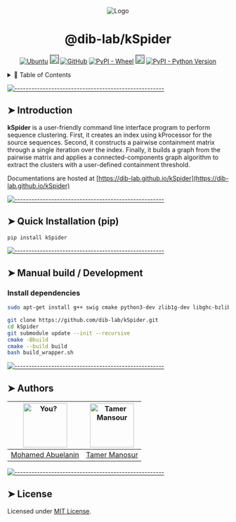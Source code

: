
<p align="center">
  <img src="https://i.ibb.co/r66VhYc/6373059048-001abe61-1a3c-48c7-af51-0fd327b9c18a.png" alt="Logo"/>
</p>

<h1 align="center"> @dib-lab/kSpider </h1>
<p align="center">
<a href="https://github.com/dib-lab/kSpider/actions/workflows/ubuntu.yml"><img alt="Ubuntu" src="https://github.com/dib-lab/kSpider/actions/workflows/ubuntu.yml/badge.svg"></a>
<a href=""><img alt="Open Issues" src="https://img.shields.io/github/issues-raw/dib-lab/kSpider" height="20"/></a> <a href="https://github.com/dib-lab/kSpider/blob/master/LICENSE"><img alt="GitHub" src="https://img.shields.io/github/license/dib-lab/kSpider"></a> <a href="https://pypi.org/project/kSpider/#files"><img alt="PyPI - Wheel" src="https://img.shields.io/pypi/wheel/kSpider"></a> <a href=""><img alt="Maintained" src="https://img.shields.io/badge/Maintained%3F-yes-green.svg" height="20"/></a> <a href="https://pypi.org/project/kSpider"><img alt="PyPI - Python Version" src="https://img.shields.io/pypi/pyversions/kSpider"></a> 
</p>

<details>
<summary>📖 Table of Contents</summary>
<br />

[![-----------------------------------------------------](https://raw.githubusercontent.com/andreasbm/readme/master/assets/lines/colored.png)](#table-of-contents)

## ➤ Table of Contents

- [➤ Table of Contents](#-table-of-contents)
- [➤ Introduction](#-introduction)
- [➤ Quick Installation (pip)](#-quick_installation)
- [➤ Build from source](#-build_source)
- [➤ Authors](#-authors)
- [➤ License](#-license)

</details>

[![-----------------------------------------------------](https://raw.githubusercontent.com/andreasbm/readme/master/assets/lines/colored.png)](#introduction)

## ➤ Introduction

**kSpider** is a user-friendly command line interface program to perform sequence clustering. First, it creates an index using kProcessor for the source sequences. Second, it constructs a pairwise containment matrix through a single iteration over the index. Finally, it builds a graph from the pairwise matrix and applies a connected-components graph algorithm to extract the clusters with a user-defined containment threshold.

Documentations are hosted at [https://dib-lab.github.io/kSpider](https://dib-lab.github.io/kSpider)


[![-----------------------------------------------------](https://raw.githubusercontent.com/andreasbm/readme/master/assets/lines/colored.png)](#quick_installation)

## ➤ Quick Installation (pip)

```bash
pip install kSpider
```

[![-----------------------------------------------------](https://raw.githubusercontent.com/andreasbm/readme/master/assets/lines/colored.png)](#build_source)

## ➤ Manual build / Development

### Install dependencies

```bash
sudo apt-get install g++ swig cmake python3-dev zlib1g-dev libghc-bzlib-dev python3-distutils libboost-all-dev
```

```bash
git clone https://github.com/dib-lab/kSpider.git
cd kSpider
git submodule update --init --recursive
cmake -Bbuild
cmake --build build
bash build_wrapper.sh
```


[![-----------------------------------------------------](https://raw.githubusercontent.com/andreasbm/readme/master/assets/lines/colored.png)](#authors)

## ➤ Authors

| [<img alt="You?" src="https://avatars2.githubusercontent.com/u/7165864?s=460&&v=4" width="100">](https://github.com/dib-lab) | [<img alt="Tamer Mansour" src="https://avatars3.githubusercontent.com/u/6537740?s=400&&v=4" width="100">](https://github.com/drtamermansour) |
|------------------------------------------------------------------------------------------------------------------------------|----------------------------------------------------------------------------------------------------------------------------------------------|
| [Mohamed Abuelanin](https://github.com/dib-lab)                                                                              | [Tamer Manosur](https://github.com/drtamermansour)                                                                                           |


[![-----------------------------------------------------](https://raw.githubusercontent.com/andreasbm/readme/master/assets/lines/colored.png)](#license)

## ➤ License

Licensed under [MIT License](https://opensource.org/licenses/MIT).
